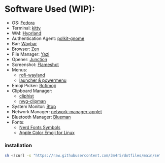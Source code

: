 # Software Used (WIP):
- OS: [Fedora](https://fedoraproject.org/)
- Terminal: [kitty](https://sw.kovidgoyal.net/kitty/)
- WM: [Hyprland](https://hyprland.org/)
- Authentication Agent: [polkit-gnome](https://gitlab.gnome.org/Archive/policykit-gnome)
- Bar: [Waybar](https://github.com/Alexays/Waybar)
- Browser: [Zen](https://zen-browser.app/)
- File Manager: [Yazi](https://yazi-rs.github.io/)
- Opener: [Junction](https://github.com/sonnyp/Junction)
- Screenshot: [Flameshot](https://github.com/flameshot-org/flameshot)
- Menus:
  - [rofi-wayland](https://github.com/lbonn/rofi)
  - [launcher & powermenu](https://github.com/adi1090x/rofi)
- Emoji Picker: [Rofimoji](https://github.com/fdw/rofimoji)
- Clipboard Manager:
    - [cliphist](https://github.com/sentriz/cliphist)
    - [nwg-clipman](https://github.com/nwg-piotr/nwg-clipman)
- System Monitor: [Btop](https://github.com/aristocratos/btop)
- Network Manager: [network-manager-applet](https://gitlab.gnome.org/GNOME/network-manager-applet)
- Bluetooth Manager: [Blueman](https://github.com/blueman-project/blueman)
- Fonts:
  - [Nerd Fonts Symbols](https://www.nerdfonts.com/)
  - [Apple Color Emoji for Linux](https://github.com/samuelngs/apple-emoji-linux)

### installation
```sh
sh <(curl -s "https://raw.githubusercontent.com/3m4r5/dotfiles/main/setup.sh")
```
